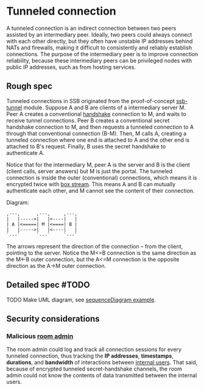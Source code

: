 # Tunneled connection

A tunneled connection is an indirect connection between two peers assisted by an intermediary peer. Ideally, two peers could always connect with each other directly, but they often have unstable IP addresses behind NATs and firewalls, making it difficult to consistently and reliably establish connections. The purpose of the intermediary peer is to improve connection reliability, because these intermediary peers can be privileged nodes with public IP addresses, such as from hosting services. 

## Rough spec

Tunneled connections in SSB originated from the proof-of-concept [ssb-tunnel](https://github.com/ssbc/ssb-tunnel) module. Suppose A and B are clients of a intermediary server M. Peer A creates a conventional [handshake](https://ssbc.github.io/scuttlebutt-protocol-guide/#handshake) connection to M, and waits to receive tunnel connections. Peer B creates a conventional secret handshake connection to M, and then requests a tunneled connection to A through that conventional connection (B-M). Then, M calls A, creating a tunneled connection where one end is attached to A and the other end is attached to B's request. Finally, B uses the secret handshake to authenticate A.

Notice that for the intermediary M, peer A is the server and B is the client (client calls, server answers) but M is just the portal. The tunneled connection is inside the outer (conventional) connections, which means it is encrypted twice with [box stream](https://ssbc.github.io/scuttlebutt-protocol-guide/#box-stream). This means A and B can mutually authenticate each other, and M cannot see the content of their connection.

Diagram:

```
,---,      ,---,     ,---,
|   |----->|   |<----|   |
| A |<=====| M |<====| B |
|   |----->|   |<----|   |
`---`      `---`     `---`
```

The arrows represent the direction of the connection – from the client, pointing to the server. Notice the M<=B connection is the same direction as the M<-B outer connection, but the A<=M connection is the opposite direction as the A->M outer connection.

## Detailed spec #TODO

TODO Make UML diagram, see [sequenceDiagram example](../Misc/sequenceDiagram%20example.md).

## Security considerations

### Malicious [room admin](../Stakeholders/Room%20admin.md)

The room admin could log and track all connection sessions for every tunneled connection, thus tracking the **IP addresses**, **timestamps**, **durations**, and **bandwidth** of interactions between [internal users](../Stakeholders/Internal%20user.md). That said, because of encrypted tunneled secret-handshake channels, the room admin could not know the contents of data transmitted between the internal users.

